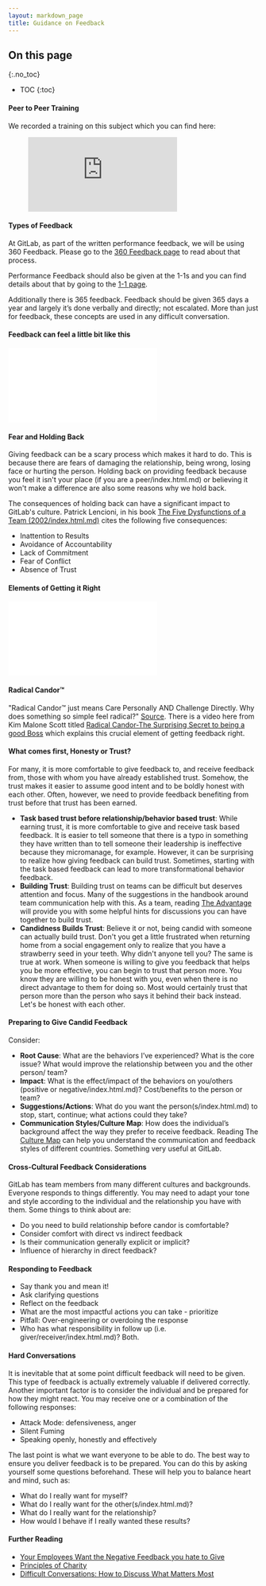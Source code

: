 ```yaml
---
layout: markdown_page
title: Guidance on Feedback
---
```


## On this page
{:.no_toc}

- TOC
{:toc}


#### Peer to Peer Training 

We recorded a training on this subject which you can find here:

<figure class="video_container">
  <iframe src="https://www.youtube.com/embed/yzjAeu7RpU8" frameborder="0" allowfullscreen="true"> </iframe>
</figure>


#### Types of Feedback

At GitLab, as part of the written performance feedback, we will be using 360 Feedback. Please go to the [360 Feedback page](https://github.com/daijapan/test/tree/master/people-operations/360-feedback/index.html.md) to read about that process.

Performance Feedback should also be given at the 1-1s and you can find details about that by going to the [1-1 page](https://github.com/daijapan/test/tree/master/leadership/1-1/index.html.md).

Additionally there is 365 feedback. Feedback should be given 365 days a year and largely it’s done verbally and directly; not escalated. More than just for feedback, these concepts are used in any difficult conversation.

#### Feedback can feel a little bit like this

![megaphone](/images/Training/Megaphone2.png/index.html.md)

#### Fear and Holding Back

Giving feedback can be a scary process which makes it hard to do. This is because there are fears of damaging the relationship, being wrong, losing face or hurting the person. Holding back on providing feedback because you feel it isn't your place (if you are a peer/index.html.md) or believing it won't make a difference are also some reasons why we hold back.  

The consequences of holding back can have a significant impact to GitLab's culture. Patrick Lencioni, in his book [The Five Dysfunctions of a Team (2002/index.html.md)](https://www.tablegroup.com/books/dysfunctions/index.html.md) cites the following five consequences:

- Inattention to Results
- Avoidance of Accountability
- Lack of Commitment
- Fear of Conflict
- Absence of Trust

#### Elements of Getting it Right

![Feedback Image](/images/Training/Feedback_Image.png/index.html.md)


#### Radical Candor™

"Radical Candor™ just means Care Personally AND Challenge Directly.
Why does something so simple feel radical?" [Source](https://www.radicalcandor.com/index.html.md).
There is a video here from Kim Malone Scott titled [Radical Candor-The Surprising Secret to being a good Boss](https://www.youtube.com/watch?v=4yODalLQ2lM&feature=youtu.be/index.html.md) which explains this crucial element of getting feedback right.

#### What comes first, Honesty or Trust?
For many, it is more comfortable to give feedback to, and receive feedback from, those with whom you have already established trust. Somehow, the trust makes it easier to assume good intent and to be boldly honest with each other.  Often, however, we need to provide feedback benefiting from trust before that trust has been earned.  
- **Task based trust before relationship/behavior based trust**:  While earning trust, it is more comfortable to give and receive task based feedback. It is easier to tell someone that there is a typo in something they have written than to tell someone their leadership is ineffective because they micromanage, for example. However, it can be surprising to realize how giving feedback can build trust. Sometimes, starting with the task based feedback can lead to more transformational behavior feedback.
- **Building Trust**:  Building trust on teams can be difficult but deserves attention and focus. Many of the suggestions in the handbook around team communication help with this. As a team, reading [The Advantage](https://www.amazon.com/Advantage-Enhanced-Organizational-Everything-Business-ebook/dp/B006ORWT3Y/index.html.md)  will provide you with some helpful hints for discussions you can have together to build trust.
- **Candidness Builds Trust**: Believe it or not, being candid with someone can actually build trust. Don't you get a little frustrated when returning home from a social engagement only to realize that you have a strawberry seed in your teeth.  Why didn't anyone tell you?  The same is true at work. When someone is willing to give you feedback that helps you be more effective, you can begin to trust that person more. You know they are willing to be honest with you, even when there is no direct advantage to them for doing so. Most would certainly trust that person more than the person who says it behind their back instead.  Let's be honest with each other.


#### Preparing to Give Candid Feedback

Consider:
- **Root Cause**: What are the behaviors I’ve experienced? What is the core issue? What would improve the relationship between you and the other person/ team?
- **Impact**: What is the effect/impact of the behaviors on you/others (positive or negative/index.html.md)? Cost/benefits to the person or team?
- **Suggestions/Actions**: What do you want the person(s/index.html.md) to stop, start, continue; what actions could they take?
- **Communication Styles/Culture Map**:  How does the individual’s background affect the way they prefer to receive feedback. Reading The [Culture Map](https://erinmeyer.com/book/index.html.md) can help you understand the communication and feedback styles of different countries. Something very useful at GitLab.


#### Cross-Cultural Feedback Considerations

GitLab has team members from many different cultures and backgrounds. Everyone responds to things differently. You may need to adapt your tone and style according to the individual and the relationship you have with them. Some things to think about are:

- Do you need to build relationship before candor is comfortable?
- Consider comfort with direct vs indirect feedback
- Is their communication generally explicit or implicit?
- Influence of hierarchy in direct feedback?

#### Responding to Feedback

- Say thank you and mean it!
- Ask clarifying questions
- Reflect on the feedback
- What are the most impactful actions you can take - prioritize
- Pitfall: Over-engineering or overdoing the response
- Who has what responsibility in follow up (i.e. giver/receiver/index.html.md)? Both.


#### Hard Conversations

It is inevitable that at some point difficult feedback will need to be given. This type of feedback is actually extremely valuable if delivered correctly. Another important factor is to consider the individual and be prepared for how they might react. You may receive one or a combination of the following responses:

- Attack Mode: defensiveness, anger
- Silent Fuming
- Speaking openly, honestly and effectively

The last point is what we want everyone to be able to do. The best way to ensure you deliver feedback is to be prepared. You can do this by asking yourself some questions beforehand. These will help you to balance heart and mind, such as:

- What do I really want for myself?
- What do I really want for the other(s/index.html.md)?
- What do I really want for the relationship?
- How would I behave if I really wanted these results?

#### Further Reading

- [Your Employees Want the Negative Feedback you hate to Give](https://hbr.org/2014/01/your-employees-want-the-negative-feedback-you-hate-to-give/index.html.md)
- [Principles of Charity](https://en.wikipedia.org/wiki/Principle_of_charity/index.html.md)
- [Difficult Conversations: How to Discuss What Matters Most](https://www.goodreads.com/book/show/774088.Difficult_Conversations/index.html.md)
